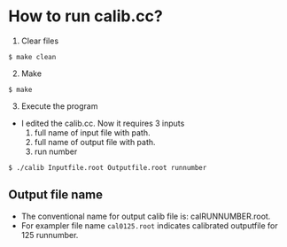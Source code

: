 # How to run calib.cc?

1. Clear files
```
$ make clean
```
2. Make
```
$ make
```
3. Execute the program
- I edited the calib.cc. Now it requires 3 inputs
  1) full name of input file with path.
  2) full name of output file with path.
  3) run number 
```
$ ./calib Inputfile.root Outputfile.root runnumber
```

## Output file name

- The conventional name for output calib file is: calRUNNUMBER.root.
- For exampler file name `cal0125.root` indicates calibrated outputfile for 125 runnumber.
